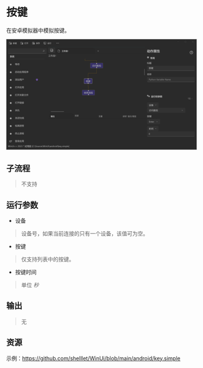 # 按键 
在安卓模拟器中模拟按键。


![AdbKey](./images/07.png ':size=90%')


## 子流程

> 不支持

## 运行参数


* 设备
> 设备号，如果当前连接的只有一个设备，该值可为空。
* 按键
> 仅支持列表中的按键。
* 按键时间
> 单位 *秒*

## 输出 
> 无

## 资源

示例：https://github.com/shelllet/WinUi/blob/main/android/key.simple
